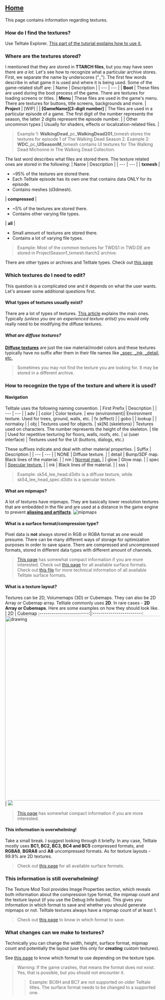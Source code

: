 ## [Home](/wiki/home.md)

This page contains information regarding textures.

### How do I find the textures?
Use Telltale Explorer. [This part of the tutorial explains how to use it.](/wiki/tutorial_part1/tutorial_part_1.md)

### Where are the textures stored?
I mentioned that they are stored in **TTARCH files**, but you may have seen there are *a lot*. Let's see how to recognize what a particular archive stores.
First, we separate the name by underscores ("_").
The first few words describe in what game it is used and where it is being used.
Some of the game-related stuff are:
| Name | Description |
| --- | --- |
| **Boot** | These files are used during the boot process of the game. There are textures for loading screens or titles.
| **Menu** | These files are used in the game's menu. There are textures for buttons, title screens, backgrounds and more.
| **Project** | [WIP] |
| **[GameName][3-digit number]** | The files are used in a particular episode of a game. The first digit of the number represents the season, the latter 2 digits represent the episode number. |
| Other uncommon types | Usually for shaders, effects or localization-related files. |
> Example 1: **WalkingDead**\_pc\_**WalkingDead201**_txmesh stores the textures for episode 1 of The Walking Dead Season 2.
> Example 2: **WDC**\_pc\_**UISeasonM**_txmesh contains UI textures for The Walking Dead Michonne in The Walking Dead Collection.

The last word describes what files are stored there. The texture related ones are stored in the following:
| Name | Description |
| --- | --- |
| **txmesh** | <ul><li>~95% of the textures are stored there.</li><li>Each Telltale episode has its own one that contains data ONLY for its episode.</li><li>Contains meshes (d3dmesh).</li></ul>
| **compressed** | <ul><li>~5% of the textures are stored there.</li><li>Contains other varying file types.</li></ul>
| **all** |<ul><li>Small amount of textures are stored there.</li><li>Contains a lot of varying file types.</li></ul>
> Example: Most of the common textures for TWDS1 in TWD:DE are stored in ProjectSeason1_txmesh.ttarch2 archive.

There are other types or archives and Telltale types. Check out [this page](/wiki/articles/ttarch.md)

### Which textures do I need to edit?
This question is a complicated one and it depends on what the user wants. Let's answer some additional questions first.

#### What types of textures usually exist?
There are a lot of types of textures. [This article](https://www.reallusion.com/iclone/help/iclone3/15_multiple_channel_texture_mapping/types_of_maps.htm) explains the main ones. Typically *(unless you are an experienced texture artist)* you would only really need to be modifying the diffuse textures. 

##### What are diffuse textures?
**[Diffuse textures](https://www.reallusion.com/iclone/help/iclone3/15_multiple_channel_texture_mapping/types_of_maps.htm)** are just the raw material/model colors and these textures typically have no suffix after them in their file names like [_spec, _ink, _detail, etc.](/wiki/articles/textures.md#navigation) 
> Sometimes you may not find the texture you are looking for. It may be stored in a different archive.

### How to recognize the type of the texture and where it is used? 
#### Navigation
Telltale uses the following naming convention.
| First Prefix | Description |
| --- | --- |
| adv |
| color | Color texture.
| env (environment)| Environment texture. Used for trees, ground, walls, etc.
| fx (effect) |
| gobo |
| lookup |
| normalxy |
| obj | Textures used for objects.
| sk[N] (skeletons) | Textures used on characters. The number represents the height of the skeleton.
| tile | Used for repetitive texturing for floors, walls, roofs, etc.
| ui (user interface) | Textures used for the UI (buttons, dialogs, etc.)

These suffixes indicate and deal with other material properties.
| Suffix | Description |
| --- | --- |
| NONE | Diffuse texture. |
| detail | Bump/SDF map. Black lines of the material. |
| nm | [Normal map.](https://en.wikipedia.org/wiki/Normal_mapping) |
| glow | Glow map. |
| spec | [Specular texture.]((https://www.modding-forum.com/guide/17-diffuse-specular-and-normal-maps/)) |
| ink | Black lines of the material. |
| sss |

> Example: sk54_lee_head.d3dtx is a diffuse texture, while sk54_lee_head_spec.d3dtx is a specular texture.

#### What are mipmaps?
A lot of textures have mipmaps. They are basically lower resolution textures that are embedded in the file and are used at a distance in the game engine to prevent **[aliasing and artifacts](https://gdbooks.gitbooks.io/legacyopengl/content/Chapter7/mip1.png)**. 
![mipmaps](http://archive.gamedev.net/archive/reference/programming/features/dxmipmap/mipmaps.gif)

#### What is a surface format/compression type?
Pixel data is **not** always stored in RGB or RGBA format as one would presume. There can be many different ways of storage for optimization purposes in order to save space. There are compressed and uncompressed formats, stored in different data types with different amount of channels.
> [This page](https://www.khronos.org/opengl/wiki/Image_Format) has somewhat compact information if you are more interested. 
> Check out [this page](/wiki/articles/surfaces.md) for all available surface formats.
> Check out [this file](/DDS_D3DTX_Converter_GUI/DDS_D3DTX_Converter/Telltale/TelltaleEnums/T3SurfaceFormat.cs) for more technical information of all available Telltale surface formats.
 
 #### What is a texture layout?
Textures can be 2D, Volumemaps (3D) or Cubemaps. They can also be 2D Array or Cubemap array.
Telltale commonly uses **2D**. In rare cases - **2D Array or Cubemaps**.
Here are some examples on how they should look like.
| 2D             |  Cubemap
:-------------------------:|:-------------------------:
<img src="https://cdna.artstation.com/p/assets/images/images/014/294/748/large/grace-mericer-textureprac22.jpg?1543367842" alt="drawing" width="600"/> |  ![](https://learnopengl.com/img/advanced/cubemaps_skybox.png)

 > [This page](https://www.khronos.org/opengl/wiki/Texture#Theory) has somewhat compact information if you are more interested. 


#### This information is overwhelming!
Take a small break. I suggest looking through it briefly.
In any case, Telltale mostly uses **BC1, BC2, BC3, BC4 and BC5** compressed formats, and **RGBA8**, **BGRA8** and **A8** uncompressed formats.
As for texture layouts - 99.9% are 2D textures.
> Check out [this page](/wiki/articles/surfaces.md) for all available surface formats.


### This information is still overwhelming!
The Texture Mod Tool provides Image Properties section, which reveals both information about the compression type format, the mipmap count and the texture layout (if you use the Debug Info button). This gives you information in which format to save and whether you should generate mipmaps or not. Telltale textures always have a mipmap count of at least 1. 
> Check out [this page](/wiki/articles/surfaces.md) to know in which format to save.

### What changes can we make to textures?
Technically you can change the width, height, surface format, mipmap count and potentially the layout (use this only for **creating** custom textures).

See [this page](/wiki/articles/surfaces.md) to know which format to use depending on the texture type.
> Warning: If the game crashes, that means the format does not exist. Yes, that is possible, but you should not encounter it.
 >>Example: BC6H and BC7 are not supported on older Telltale titles. The surface format needs to be changed to a supported one.
 
